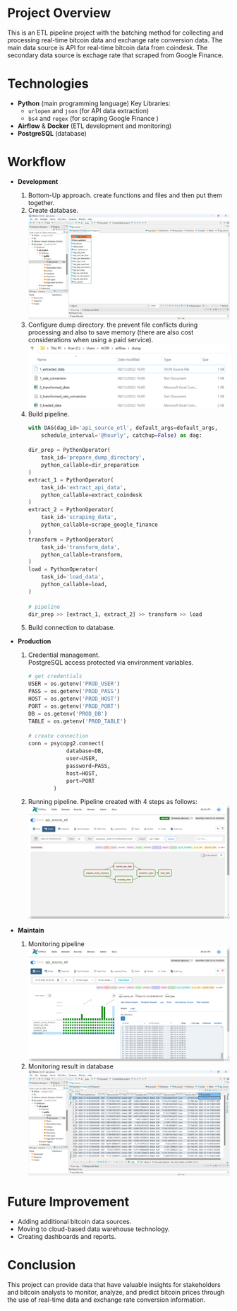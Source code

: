 # Project Overview

This is an ETL pipeline project with the batching method for collecting and processing real-time bitcoin data and exchange rate conversion data. The main data source is API for real-time bitcoin data from coindesk. The secondary data source is exchage rate that scraped from Google Finance.

# Technologies

* **Python** (main programming language)
  Key Libraries: 
  * `urlopen` and `json` (for API data extraction)
  * `bs4` and `regex` (for scraping Google Finance )
* **Airflow** & **Docker** (ETL development and monitoring)
* **PostgreSQL** (database)

# Workflow
* **Development**
	1. Bottom-Up approach.
    create functions and files and then put them together.
	2. Create database.
    ![Database Architecture in PostgreSQL](img/table_postgres.png "Database Architecture in PostgreSQL")  
	3. Configure dump directory.
    the prevent file conflicts during processing and also to save memory (there are also cost considerations when using a paid service).
    ![Dump Directory](img/dump_dir.png "Dump Directory")
  4. Build pipeline.
      ```python
      with DAG(dag_id='api_source_etl', default_args=default_args,
          schedule_interval='@hourly', catchup=False) as dag:

      dir_prep = PythonOperator(
          task_id='prepare_dump_directory',
          python_callable=dir_preparation
      )
      extract_1 = PythonOperator(
          task_id='extract_api_data',
          python_callable=extract_coindesk
      )
      extract_2 = PythonOperator(
          task_id='scraping_data',
          python_callable=scrape_google_finance
      )
      transform = PythonOperator(
          task_id='transform_data',
          python_callable=transform,
      )
      load = PythonOperator(
          task_id='load_data',
          python_callable=load,
      )
      
      # pipeline
      dir_prep >> [extract_1, extract_2] >> transform >> load
      ```
	5. Build connection to database.

* **Production**
	1. Credential management.  
    PostgreSQL access protected via environment variables.
        ```python
        # get credentials
        USER = os.getenv('PROD_USER') 
        PASS = os.getenv('PROD_PASS') 
        HOST = os.getenv('PROD_HOST') 
        PORT = os.getenv('PROD_PORT') 
        DB = os.getenv('PROD_DB') 
        TABLE = os.getenv('PROD_TABLE') 

        # create connection
        conn = psycopg2.connect(
                    database=DB, 
                    user=USER, 
                    password=PASS, 
                    host=HOST, 
                    port=PORT
                )
        ```
	2. Running pipeline.
    Pipeline created with 4 steps as follows:    
    ![Pipeline Graph](img/pipeline_graph.png "Pipeline Graph")
* **Maintain**
	1. Monitoring pipeline
    ![Monitoring Pipeline in Airflow](img/airflow.png "Monitoring Pipeline in Airflow")
	2. Monitoring result in database
    ![Loaded Data in PostgreSQL](img/loaded_data_result.png "Loaded Data in PostgreSQL")

# Future Improvement

* Adding additional bitcoin data sources.
* Moving to cloud-based data warehouse technology.
* Creating dashboards and reports.

# Conclusion

This project can provide data that have valuable insights for stakeholders and bitcoin analysts to monitor, analyze, and predict bitcoin prices through the use of real-time data and exchange rate conversion information.